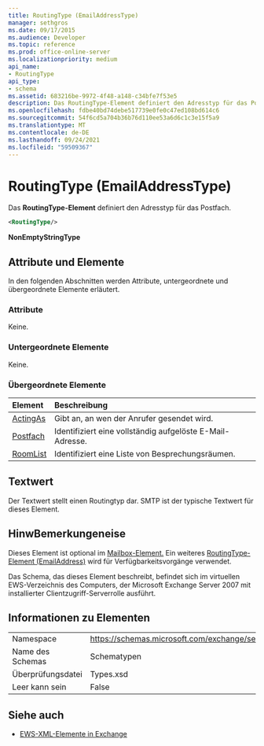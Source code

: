 ```yaml
---
title: RoutingType (EmailAddressType)
manager: sethgros
ms.date: 09/17/2015
ms.audience: Developer
ms.topic: reference
ms.prod: office-online-server
ms.localizationpriority: medium
api_name:
- RoutingType
api_type:
- schema
ms.assetid: 683216be-9972-4f48-a148-c34bfe7f53e5
description: Das RoutingType-Element definiert den Adresstyp für das Postfach.
ms.openlocfilehash: fdbe40bd74debe517739e0fe0c47ed108bd614c6
ms.sourcegitcommit: 54f6cd5a704b36b76d110ee53a6d6c1c3e15f5a9
ms.translationtype: MT
ms.contentlocale: de-DE
ms.lasthandoff: 09/24/2021
ms.locfileid: "59509367"
---
```

# <a name="routingtype-emailaddresstype"></a>RoutingType (EmailAddressType)

Das **RoutingType-Element** definiert den Adresstyp für das Postfach. 
  
```XML
<RoutingType/>
```

 **NonEmptyStringType**
## <a name="attributes-and-elements"></a>Attribute und Elemente

In den folgenden Abschnitten werden Attribute, untergeordnete und übergeordnete Elemente erläutert.
  
### <a name="attributes"></a>Attribute

Keine.
  
### <a name="child-elements"></a>Untergeordnete Elemente

Keine.
  
### <a name="parent-elements"></a>Übergeordnete Elemente

|**Element**|**Beschreibung**|
|:-----|:-----|
|[ActingAs](actingas.md) <br/> |Gibt an, an wen der Anrufer gesendet wird.  <br/> |
|[Postfach](mailbox.md) <br/> |Identifiziert eine vollständig aufgelöste E-Mail-Adresse.  <br/> |
|[RoomList](roomlist.md) <br/> |Identifiziert eine Liste von Besprechungsräumen.  <br/> |
   
## <a name="text-value"></a>Textwert

Der Textwert stellt einen Routingtyp dar. SMTP ist der typische Textwert für dieses Element.
  
## <a name="remarks"></a>HinwBemerkungeneise

Dieses Element ist optional im [Mailbox-Element.](mailbox.md) Ein weiteres [RoutingType-Element (EmailAddress)](routingtype-emailaddress.md) wird für Verfügbarkeitsvorgänge verwendet. 
  
Das Schema, das dieses Element beschreibt, befindet sich im virtuellen EWS-Verzeichnis des Computers, der Microsoft Exchange Server 2007 mit installierter Clientzugriff-Serverrolle ausführt.
  
## <a name="element-information"></a>Informationen zu Elementen

|||
|:-----|:-----|
|Namespace  <br/> |https://schemas.microsoft.com/exchange/services/2006/types  <br/> |
|Name des Schemas  <br/> |Schematypen  <br/> |
|Überprüfungsdatei  <br/> |Types.xsd  <br/> |
|Leer kann sein  <br/> |False  <br/> |
   
## <a name="see-also"></a>Siehe auch



- [EWS-XML-Elemente in Exchange](ews-xml-elements-in-exchange.md)

